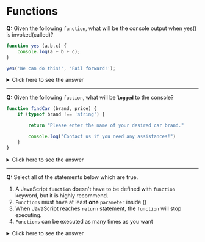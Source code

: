 # Functions


**Q:** Given the following `function`, what will be the console output when yes() is invoked(called)?

```js
function yes (a,b,c) {
    console.log(a + b + c);
}

yes('We can do this!', 'Fail forward!');
```
<details>
<summary>Click here to see the answer</summary>

>**Answer:** "We can do this! Fail forward! undefined" will be logged to the `console` because when a `function` executes, any arguments that are not passed-in have a value of: `undefined.`
</details>


---


**Q:** Given the following `fuction`, what will be **`logged`** to the console?

```js
function findCar (brand, price) {
    if (typeof brand !== 'string') {

        return "Please enter the name of your desired car brand."

        console.log("Contact us if you need any assistances!")
    }
}
```

<details>
<summary>Click here to see the answer</summary>

>**Answer:** Nothing will be logged to the `console` because when a `return` statement is used in a `function` body, the execution of the `function` is stopped. 

>Think it this way, there is a box and it is closed. If it is closed, we can't add more, right? `return` is like closing a `function`, telling you that we end this `function` here! don't add more! **This is the end!**

>Try moving the `console.log` above the `return` statement and see if the `console.log` prints out the message inside ()
</details>

---

**Q:** Select all of the statements below which are true.

1. A JavaScript `function` doesn't have to be defined with `function` keyword, but it is highly recommend.
2. `Functions` must have at least **one** `parameter` inside ()
3. When JavaScript reaches `return` statement, the `function` will stop executing.
4. `Functions` can be executed as many times as you want


<details>
<summary>Click here to see the answer</summary>

>**Answer:** 3 and 4 are the only true statments. A function must be defined with the `function` keyword. Your functions don't have to have parameters. 
</details>
